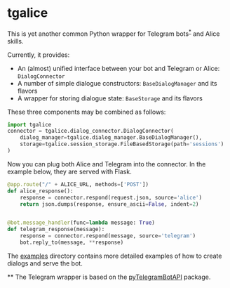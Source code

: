 # tgalice
This is yet another common Python wrapper for Telegram bots<sup>[*](#myfootnote1)</sup> and Alice skills.

Currently, it provides:
- An (almost) unified interface between your bot and Telegram or Alice: `DialogConnector`
- A number of simple dialogue constructors: `BaseDialogManager` and its flavors
- A wrapper for storing dialogue state: `BaseStorage` and its flavors

These three components may be combined as follows:
```python
import tgalice
connector = tgalice.dialog_connector.DialogConnector(
    dialog_manager=tgalice.dialog_manager.BaseDialogManager(), 
    storage=tgalice.session_storage.FileBasedStorage(path='sessions')
)
```
Now you can plug both Alice and Telegram into the connector. In the example below, they are served with Flask. 
```python
@app.route("/" + ALICE_URL, methods=['POST'])
def alice_response():
    response = connector.respond(request.json, source='alice')
    return json.dumps(response, ensure_ascii=False, indent=2)


@bot.message_handler(func=lambda message: True)
def telegram_response(message):
    response = connector.respond(message, source='telegram')
    bot.reply_to(message, **response)
```

The [examples](https://github.com/avidale/tgalice/tree/master/example) directory contains more detailed examples 
of how to create dialogs and serve the bot. 

<a name="myfootnote1">**</a> The Telegram wrapper is based on the [pyTelegramBotAPI](https://github.com/eternnoir/pyTelegramBotAPI) 
package. 